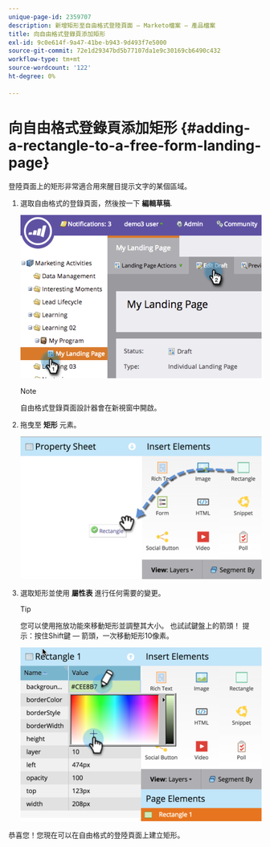 ```yaml
---
unique-page-id: 2359707
description: 新增矩形至自由格式登陸頁面 — Marketo檔案 — 產品檔案
title: 向自由格式登錄頁添加矩形
exl-id: 9c0e614f-9a47-41be-b943-9d493f7e5000
source-git-commit: 72e1d29347bd5b77107da1e9c30169cb6490c432
workflow-type: tm+mt
source-wordcount: '122'
ht-degree: 0%

---
```


# 向自由格式登錄頁添加矩形 {#adding-a-rectangle-to-a-free-form-landing-page}

登陸頁面上的矩形非常適合用來醒目提示文字的某個區域。

1. 選取自由格式的登錄頁面，然後按一下 **編輯草稿**.

   ![](assets/image2014-9-16-14-3a50-3a51.png)

   >[!NOTE]
   >
   >自由格式登錄頁面設計器會在新視窗中開啟。

1. 拖曳至 **矩形** 元素。

   ![](assets/image2015-5-21-14-3a48-3a45.png)

1. 選取矩形並使用 **屬性表** 進行任何需要的變更。

   >[!TIP]
   >
   >您可以使用拖放功能來移動矩形並調整其大小。 也試試鍵盤上的箭頭！ 提示：按住Shift鍵 — 箭頭，一次移動矩形10像素。

   ![](assets/image2015-5-21-14-3a50-3a24.png)

恭喜您！您現在可以在自由格式的登陸頁面上建立矩形。
